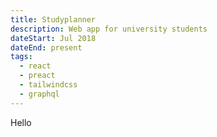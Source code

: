 ```yaml
---
title: Studyplanner
description: Web app for university students
dateStart: Jul 2018
dateEnd: present
tags:
  - react
  - preact
  - tailwindcss
  - graphql
---
```


Hello
<!--more-->
